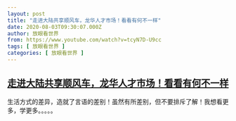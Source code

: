 ```yaml
---
layout: post
title: "走进大陆共享顺风车，龙华人才市场！看看有何不一样"
date: 2020-08-03T09:30:07.000Z
author: 放眼看世界
from: https://www.youtube.com/watch?v=tcyN7D-U9cc
tags: [ 放眼看世界 ]
categories: [ 放眼看世界 ]
---
```

<!--1596447007000-->
[走进大陆共享顺风车，龙华人才市场！看看有何不一样](https://www.youtube.com/watch?v=tcyN7D-U9cc)
------

<div>
生活方式的差异，造就了言语的差别！虽然有所差别，但不要排斥了解！我想看更多，学更多。。。。。
</div>

